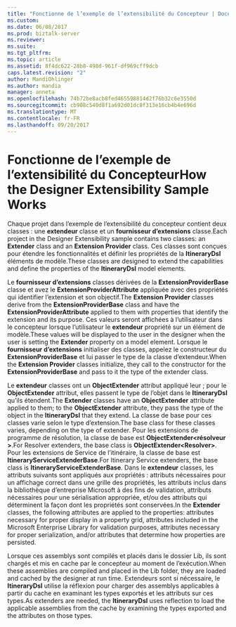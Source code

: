 ```yaml
---
title: "Fonctionne de l’exemple de l’extensibilité du Concepteur | Documents Microsoft"
ms.custom: 
ms.date: 06/08/2017
ms.prod: biztalk-server
ms.reviewer: 
ms.suite: 
ms.tgt_pltfrm: 
ms.topic: article
ms.assetid: 8f4dc622-28b8-498d-961f-df969cff9dcb
caps.latest.revision: "2"
author: MandiOhlinger
ms.author: mandia
manager: anneta
ms.openlocfilehash: 74b72be8acb8fed465598814d2f76b32c6e3550d
ms.sourcegitcommit: cb908c540d8f1a692d01dc8f313e16cb4b4e696d
ms.translationtype: MT
ms.contentlocale: fr-FR
ms.lasthandoff: 09/20/2017
---
```

# <a name="how-the-designer-extensibility-sample-works"></a><span data-ttu-id="8c929-102">Fonctionne de l’exemple de l’extensibilité du Concepteur</span><span class="sxs-lookup"><span data-stu-id="8c929-102">How the Designer Extensibility Sample Works</span></span>
<span data-ttu-id="8c929-103">Chaque projet dans l’exemple de l’extensibilité du concepteur contient deux classes : une **extendeur** classe et un **fournisseur d’extensions** classe.</span><span class="sxs-lookup"><span data-stu-id="8c929-103">Each project in the Designer Extensibility sample contains two classes: an **Extender** class and an **Extension Provider** class.</span></span> <span data-ttu-id="8c929-104">Ces classes sont conçues pour étendre les fonctionnalités et définir les propriétés de la **ItineraryDsl** éléments de modèle.</span><span class="sxs-lookup"><span data-stu-id="8c929-104">These classes are designed to extend the capabilities and define the properties of the **ItineraryDsl** model elements.</span></span>  
  
 <span data-ttu-id="8c929-105">Le **fournisseur d’extensions** classes dérivées de la **ExtensionProviderBase** classe et avez le **ExtensionProviderAttribute** appliquée avec des propriétés qui identifier l’extension et son objectif.</span><span class="sxs-lookup"><span data-stu-id="8c929-105">The **Extension Provider** classes derive from the **ExtensionProviderBase** class and have the **ExtensionProviderAttribute** applied to them with properties that identify the extension and its purpose.</span></span> <span data-ttu-id="8c929-106">Ces valeurs seront affichées à l’utilisateur dans le concepteur lorsque l’utilisateur le **extendeur** propriété sur un élément de modèle.</span><span class="sxs-lookup"><span data-stu-id="8c929-106">These values will be displayed to the user in the designer when the user is setting the **Extender** property on a model element.</span></span> <span data-ttu-id="8c929-107">Lorsque le **fournisseur d’extensions** initialiser des classes, appelez le constructeur du **ExtensionProviderBase** et lui passer le type de la classe d’extendeur.</span><span class="sxs-lookup"><span data-stu-id="8c929-107">When the **Extension Provider** classes initialize, they call to the constructor for the **ExtensionProviderBase** and pass to it the type of the extender class.</span></span>  
  
 <span data-ttu-id="8c929-108">Le **extendeur** classes ont un **ObjectExtender** attribut appliqué leur ; pour le **ObjectExtender** attribut, elles passent le type de l’objet dans le  **ItineraryDsl** qu’ils étendent.</span><span class="sxs-lookup"><span data-stu-id="8c929-108">The **Extender** classes have an **ObjectExtender** attribute applied to them; to the **ObjectExtender** attribute, they pass the type of the object in the **ItineraryDsl** that they extend.</span></span> <span data-ttu-id="8c929-109">La classe de base pour ces classes varie selon le type d’extension.</span><span class="sxs-lookup"><span data-stu-id="8c929-109">The base class for these classes varies, depending on the type of extender.</span></span> <span data-ttu-id="8c929-110">Pour les extensions de programme de résolution, la classe de base est **ObjectExtender\<résolveur >**.</span><span class="sxs-lookup"><span data-stu-id="8c929-110">For Resolver extenders, the base class is **ObjectExtender\<Resolver>**.</span></span> <span data-ttu-id="8c929-111">Pour les extensions de Service de l’itinéraire, la classe de base est **ItineraryServiceExtenderBase**.</span><span class="sxs-lookup"><span data-stu-id="8c929-111">For Itinerary Service extenders, the base class is **ItineraryServiceExtenderBase**.</span></span> <span data-ttu-id="8c929-112">Dans le **extendeur** classes, les attributs suivants sont appliqués aux propriétés : attributs nécessaires pour un affichage correct dans une grille des propriétés, les attributs inclus dans la bibliothèque d’entreprise Microsoft à des fins de validation, attributs nécessaires pour une sérialisation appropriée, et/ou des attributs qui déterminent la façon dont les propriétés sont conservées.</span><span class="sxs-lookup"><span data-stu-id="8c929-112">In the **Extender** classes, the following attributes are applied to the properties: attributes necessary for proper display in a property grid, attributes included in the Microsoft Enterprise Library for validation purposes, attributes necessary for proper serialization, and/or attributes that determine how properties are persisted.</span></span>  
  
 <span data-ttu-id="8c929-113">Lorsque ces assemblys sont compilés et placés dans le dossier Lib, ils sont chargés et mis en cache par le concepteur au moment de l’exécution.</span><span class="sxs-lookup"><span data-stu-id="8c929-113">When these assemblies are compiled and placed in the Lib folder, they are loaded and cached by the designer at run time.</span></span> <span data-ttu-id="8c929-114">Extendeurs sont si nécessaire, le **ItineraryDsl** utilise la réflexion pour charger des assemblys applicables à partir du cache en examinant les types exportés et les attributs sur ces types.</span><span class="sxs-lookup"><span data-stu-id="8c929-114">As extenders are needed, the **ItineraryDsl** uses reflection to load the applicable assemblies from the cache by examining the types exported and the attributes on those types.</span></span>